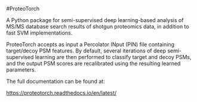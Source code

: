 #ProteoTorch

A Python package for semi-supervised deep learning-based analysis of MS/MS database search results of shotgun proteomics data, in addition to fast SVM implementations.

ProteoTorch accepts as input a Percolator INput (PIN) file containing target/decoy PSM features. By default, several iterations of deep semi-supervised learning are then performed to classify target and decoy PSMs, and the output PSM scores are recalibrated using the resulting learned parameters.

The full documentation can be found at:

https://proteotorch.readthedocs.io/en/latest/
